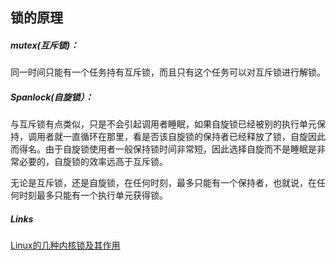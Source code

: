 ## 锁的原理

##### mutex(互斥锁)：
同一时间只能有一个任务持有互斥锁，而且只有这个任务可以对互斥锁进行解锁。

##### Spanlock(自旋锁）： 
与互斥锁有点类似，只是不会引起调用者睡眠，如果自旋锁已经被别的执行单元保持，调用者就一直循环在那里，看是否该自旋锁的保持者已经释放了锁，自旋因此而得名。由于自旋锁使用者一般保持锁时间非常短，因此选择自旋而不是睡眠是非常必要的，自旋锁的效率远高于互斥锁。

无论是互斥锁，还是自旋锁，在任何时刻，最多只能有一个保持者，也就说，在任何时刻最多只能有一个执行单元获得锁。

##### Links
[Linux的几种内核锁及其作用](https://blog.csdn.net/rest_in_peace/article/details/77848117)



